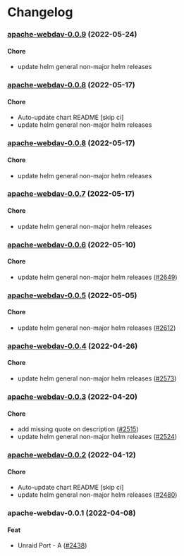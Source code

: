 # Changelog<br>


<a name="apache-webdav-0.0.9"></a>
### [apache-webdav-0.0.9](https://github.com/truecharts/apps/compare/apache-webdav-0.0.8...apache-webdav-0.0.9) (2022-05-24)

#### Chore

* update helm general non-major helm releases



<a name="apache-webdav-0.0.8"></a>
### [apache-webdav-0.0.8](https://github.com/truecharts/apps/compare/apache-webdav-0.0.7...apache-webdav-0.0.8) (2022-05-17)

#### Chore

* Auto-update chart README [skip ci]
* update helm general non-major helm releases



<a name="apache-webdav-0.0.8"></a>
### [apache-webdav-0.0.8](https://github.com/truecharts/apps/compare/apache-webdav-0.0.7...apache-webdav-0.0.8) (2022-05-17)

#### Chore

* update helm general non-major helm releases



<a name="apache-webdav-0.0.7"></a>
### [apache-webdav-0.0.7](https://github.com/truecharts/apps/compare/apache-webdav-0.0.6...apache-webdav-0.0.7) (2022-05-17)

#### Chore

* update helm general non-major helm releases



<a name="apache-webdav-0.0.6"></a>
### [apache-webdav-0.0.6](https://github.com/truecharts/apps/compare/apache-webdav-0.0.5...apache-webdav-0.0.6) (2022-05-10)

#### Chore

* update helm general non-major helm releases ([#2649](https://github.com/truecharts/apps/issues/2649))



<a name="apache-webdav-0.0.5"></a>
### [apache-webdav-0.0.5](https://github.com/truecharts/apps/compare/apache-webdav-0.0.4...apache-webdav-0.0.5) (2022-05-05)

#### Chore

* update helm general non-major helm releases ([#2612](https://github.com/truecharts/apps/issues/2612))



<a name="apache-webdav-0.0.4"></a>
### [apache-webdav-0.0.4](https://github.com/truecharts/apps/compare/apache-webdav-0.0.3...apache-webdav-0.0.4) (2022-04-26)

#### Chore

* update helm general non-major helm releases ([#2573](https://github.com/truecharts/apps/issues/2573))



<a name="apache-webdav-0.0.3"></a>
### [apache-webdav-0.0.3](https://github.com/truecharts/apps/compare/apache-webdav-0.0.2...apache-webdav-0.0.3) (2022-04-20)

#### Chore

* add missing quote on description ([#2515](https://github.com/truecharts/apps/issues/2515))
* update helm general non-major helm releases ([#2524](https://github.com/truecharts/apps/issues/2524))



<a name="apache-webdav-0.0.2"></a>
### [apache-webdav-0.0.2](https://github.com/truecharts/apps/compare/apache-webdav-0.0.1...apache-webdav-0.0.2) (2022-04-12)

#### Chore

* Auto-update chart README [skip ci]
* update helm general non-major helm releases ([#2480](https://github.com/truecharts/apps/issues/2480))



<a name="apache-webdav-0.0.1"></a>
### apache-webdav-0.0.1 (2022-04-08)

#### Feat

* Unraid Port - A ([#2438](https://github.com/truecharts/apps/issues/2438))
